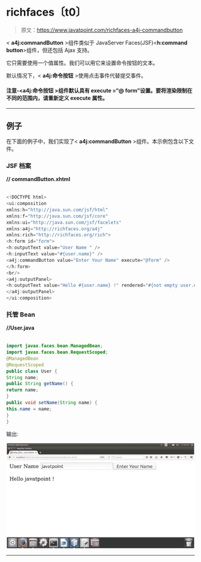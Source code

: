 # richfaces〔t0〕

> 原文：<https://www.javatpoint.com/richfaces-a4j-commandbutton>

< **a4j:commandButton** >组件类似于 JavaServer Faces(JSF)<**h:command button**>组件，但还包括 Ajax 支持。

它只需要使用一个值属性。我们可以用它来设置命令按钮的文本。

默认情况下，< **a4j:命令按钮** >使用点击事件代替提交事件。

#### 注意-<**a4j:命令按钮** >组件默认具有 execute =“@ form”设置。要将渲染限制在不同的范围内，请重新定义 execute 属性。

* * *

## 例子

在下面的例子中，我们实现了< **a4j:commandButton** >组件。本示例包含以下文件。

### JSF 档案

**// commandButton.xhtml**

```java

<!DOCTYPE html>
<ui:composition 
xmlns:h="http://java.sun.com/jsf/html"
xmlns:f="http://java.sun.com/jsf/core"
xmlns:ui="http://java.sun.com/jsf/facelets"
xmlns:a4j="http://richfaces.org/a4j"
xmlns:rich="http://richfaces.org/rich">
<h:form id="form">
<h:outputText value="User Name " />
<h:inputText value="#{user.name}" />
<a4j:commandButton value="Enter Your Name" execute="@form" />
</h:form>
<br/>
<a4j:outputPanel>
<h:outputText value="Hello #{user.name} !" rendered="#{not empty user.name}" />
</a4j:outputPanel>
</ui:composition>

```

### 托管 Bean

**//User.java**

```java

import javax.faces.bean.ManagedBean;
import javax.faces.bean.RequestScoped;
@ManagedBean
@RequestScoped
public class User {
String name;
public String getName() {
return name;
}
public void setName(String name) {
this.name = name;
}
}

```

输出:

![RichFaces A4j commandbutton 1](img/66595cedff1ff720462e74280284768e.png)

* * *